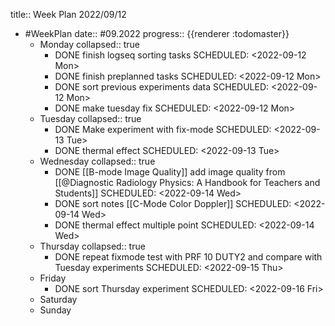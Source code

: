 title:: Week Plan 2022/09/12

- #WeekPlan
  date:: #09.2022
  progress:: {{renderer :todomaster}}
	- Monday
	  collapsed:: true
		- DONE finish logseq sorting tasks 
		  SCHEDULED: <2022-09-12 Mon>
		- DONE finish preplanned tasks 
		  SCHEDULED: <2022-09-12 Mon>
		- DONE sort previous experiments data 
		  SCHEDULED: <2022-09-12 Mon>
		- DONE make tuesday fix
		  SCHEDULED: <2022-09-12 Mon>
	- Tuesday
	  collapsed:: true
		- DONE Make experiment with fix-mode
		  SCHEDULED: <2022-09-13 Tue>
		- DONE thermal effect
		  SCHEDULED: <2022-09-13 Tue>
	- Wednesday
	  collapsed:: true
		- DONE [[B-mode Image Quality]] add image quality from [[@Diagnostic Radiology Physics: A Handbook for Teachers and Students]]
		  SCHEDULED: <2022-09-14 Wed>
		- DONE sort notes [[C-Mode Color Doppler]]
		  SCHEDULED: <2022-09-14 Wed>
		- DONE thermal effect multiple point
		  SCHEDULED: <2022-09-14 Wed>
	- Thursday
	  collapsed:: true
		- DONE repeat fixmode test with PRF 10 DUTY2 and compare with Tuesday experiments
		  SCHEDULED: <2022-09-15 Thu>
	- Friday
		- DONE sort Thursday experiment
		  SCHEDULED: <2022-09-16 Fri>
	- Saturday
	- Sunday